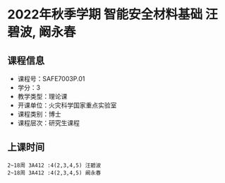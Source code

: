 # 2022年秋季学期 智能安全材料基础 汪碧波, 阚永春






## 课程信息

- 课程号：SAFE7003P.01
- 学分：3
- 教学类型：理论课
- 开课单位：火灾科学国家重点实验室
- 课程类别：博士
- 课程层次：研究生课程

## 上课时间

```
2~18周 3A412 :4(2,3,4,5) 汪碧波
2~18周 3A412 :4(2,3,4,5) 阚永春
```


